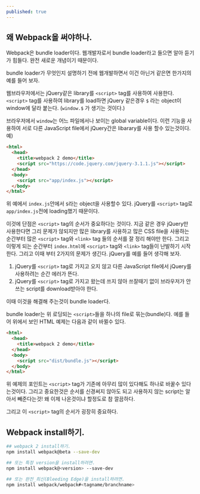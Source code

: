 ```yaml
---
published: true
---
```

## 왜 Webpack을 써야하나.
Webpack은 bundle loader이다. 웹개발자로서 bundle loader라고 들으면 알아 듣기가 힘들다. 완전 새로운 개념이기 때문이다. 

bundle loader가 무엇인지 설명하기 전에 웹개발하면서 이건 아닌거 같은면 한가지의 예를 들어 보자.

웹브라우저에서는 jQuery같은 library를 `<script>` tag를 사용하여 사용한다. `<script>` tag를 사용하여 library를 load하면 jQuery 같은경우 `$` 라는 object이 window에 달라 붙는다. (`window.$` 가 생기는 것이다.) 

브라우저에서 `window`는 어느 파일에서나 보이는 global variable이다. 이런 기능을 사용하여 서로 다른 JavaScript file에서 jQuery간은 libarary를 사용 할수 있는것이다.
예)

```html
<html>
  <head>
    <title>webpack 2 demo</title>
    <script src="https://code.jquery.com/jquery-3.1.1.js"></script>
  </head>
  <body>
    <script src="app/index.js"></script>
  </body>
</html>
```

위 예에서 `index.js`안에서 `$`라는 object을 사용할수 있다. jQuery를 `<script>` tag로 `app/index.js`전에 loading했기 때문이다.

이것에 단점은 `<script>` tag의 순서가 중요하다는 것이다. 지금 같은 경우 jQuery만 사용한다면 그리 문제가 않되지만 많은 library를 사용하고 많은 CSS file을 사용하는 순간부터 많은 `<script>` tag와 `<link>` tag 들의 순서를 잘 정리 해야만 한다. 그리고 이렇게 되는 순간부터 `index.html`에 `<script>` tag와 `<link>` tag들이 난발하기 시작한다. 그리고 이때 부터 2가지의 문제가 생긴다. jQuery를 예를 들어 생각해 보자.

1. jQuery를 `<script>` tag로 가지고 오지 않고 다른 JavaScript file에서 jQuery를 사용하려는 순간 에러가 뜬다.
2. jQuery를 `<script>` tag로 가지고 왔는데 쓰지 않아 쓰잘때기 없이 브라우저가 안쓰는 script를 download받아야 한다.

이때 이것을 해결해 주는것이 bundle loader다.

bundle loader는 위 로딩되는 `<script>`들을 하나의 file로 묶는(bundle)다.
예를 들어 위에서 보인 HTML 예제는 다음과 같이 바뀔수 있다.

```html
<html>
  <head>
    <title>webpack 2 demo</title>
  </head>
  <body>
    <script src="dist/bundle.js"></script>
  </body>
</html>
```

위 예제의 포인트는 `<script>` tag가 기존에 아무리 많이 있다해도 하나로 바꿀수 있다는것이다. 그리고 중요한것은 순서를 신경써지 않아도 되고 사용하지 않는 script는 알아서 빼준다는것! 왜 이제 나온것이냐 할정도로 참 깔끔하다.


그리고 이 `<script>` tag의 순서가 굉장히 중요하다. 
## Webpack install하기.
```bash
## webpack 2 install하기.
npm install webpack@beta --save-dev

## 또는 특정 version을 install하려면.
npm install webpack@<version> --save-dev

## 또는 완전_최신(Bleeding Edge)을 install하려면.
npm install webpack/webpack#<tagname/branchname>
```
